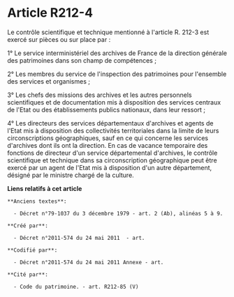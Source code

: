 # Article R212-4

Le contrôle scientifique et technique mentionné à l'article R. 212-3 est exercé sur pièces ou sur place par :

1° Le service interministériel des archives de France de la direction générale des patrimoines dans son champ de
compétences ;

2° Les membres du service de l'inspection des patrimoines pour l'ensemble des services et organismes ;

3° Les chefs des missions des archives et les autres personnels scientifiques et de documentation mis à disposition des
services centraux de l'Etat ou des établissements publics nationaux, dans leur ressort ;

4° Les directeurs des services départementaux d'archives et agents de l'Etat mis à disposition des collectivités
territoriales dans la limite de leurs circonscriptions géographiques, sauf en ce qui concerne les services d'archives dont
ils ont la direction. En cas de vacance temporaire des fonctions de directeur d'un service départemental d'archives, le
contrôle scientifique et technique dans sa circonscription géographique peut être exercé par un agent de l'Etat mis à
disposition d'un autre département, désigné par le ministre chargé de la culture.

**Liens relatifs à cet article**

	**Anciens textes**:

	  - Décret n°79-1037 du 3 décembre 1979 - art. 2 (Ab), alinéas 5 à 9.

	**Créé par**:

	  - Décret n°2011-574 du 24 mai 2011  - art.

	**Codifié par**:

	  - Décret n°2011-574 du 24 mai 2011 Annexe - art.

	**Cité par**:

	  - Code du patrimoine. - art. R212-85 (V)
